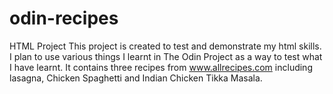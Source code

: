# odin-recipes
HTML Project
This project is created to test and demonstrate my html skills.
I plan to use various things I learnt in The Odin Project as a way to test what I have learnt.
It contains three recipes from www.allrecipes.com including lasagna, Chicken Spaghetti and Indian Chicken Tikka Masala.
